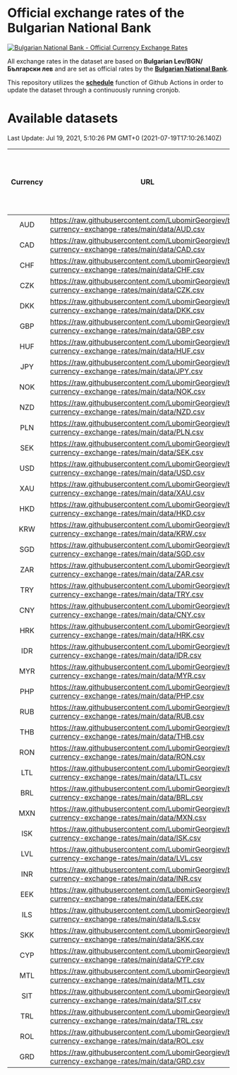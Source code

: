 # Official exchange rates of the Bulgarian National Bank

[![Bulgarian National Bank - Official Currency Exchange Rates](https://github.com/LubomirGeorgiev/bnb-currency-exchange-rates/actions/workflows/update-rates.yml/badge.svg?branch=main)](https://github.com/LubomirGeorgiev/bnb-currency-exchange-rates/actions/workflows/update-rates.yml)

All exchange rates in the dataset are based on **Bulgarian Lev/BGN/Български лев** and are set as official rates by the [**Bulgarian National Bank**](https://www.bnb.bg/Statistics/StExternalSector/StExchangeRates/StERForeignCurrencies/index.htm?toLang=_EN).

This repository utilizes the [**schedule**](https://docs.github.com/en/actions/reference/events-that-trigger-workflows) function of Github Actions in order to update the dataset through a continuously running cronjob.

# Available datasets

<!-- START LINKS (DO NOT EVER FU*ING DELETE THIS COMMENT FOR THE LOVE OF YOUR LIFE!!! IF YOU ARE CURIOS HOW IT WORKS, YOU CAN HAVE A LOOK AT ./src/updateReadme.ts) -->

Last Update: Jul 19, 2021, 5:10:26 PM GMT+0 (2021-07-19T17:10:26.140Z)

| Currency | URL                                                                                             | Number of records | Number of missing days that were filled in |
| :------: | ----------------------------------------------------------------------------------------------- | :---------------: | :----------------------------------------: |
|   AUD    | https://raw.githubusercontent.com/LubomirGeorgiev/bnb-currency-exchange-rates/main/data/AUD.csv |       7830        |                    2413                    |
|   CAD    | https://raw.githubusercontent.com/LubomirGeorgiev/bnb-currency-exchange-rates/main/data/CAD.csv |       7830        |                    2413                    |
|   CHF    | https://raw.githubusercontent.com/LubomirGeorgiev/bnb-currency-exchange-rates/main/data/CHF.csv |       7830        |                    2413                    |
|   CZK    | https://raw.githubusercontent.com/LubomirGeorgiev/bnb-currency-exchange-rates/main/data/CZK.csv |       7830        |                    2413                    |
|   DKK    | https://raw.githubusercontent.com/LubomirGeorgiev/bnb-currency-exchange-rates/main/data/DKK.csv |       7830        |                    2413                    |
|   GBP    | https://raw.githubusercontent.com/LubomirGeorgiev/bnb-currency-exchange-rates/main/data/GBP.csv |       7830        |                    2413                    |
|   HUF    | https://raw.githubusercontent.com/LubomirGeorgiev/bnb-currency-exchange-rates/main/data/HUF.csv |       7830        |                    2413                    |
|   JPY    | https://raw.githubusercontent.com/LubomirGeorgiev/bnb-currency-exchange-rates/main/data/JPY.csv |       7830        |                    2413                    |
|   NOK    | https://raw.githubusercontent.com/LubomirGeorgiev/bnb-currency-exchange-rates/main/data/NOK.csv |       7830        |                    2413                    |
|   NZD    | https://raw.githubusercontent.com/LubomirGeorgiev/bnb-currency-exchange-rates/main/data/NZD.csv |       7830        |                    2413                    |
|   PLN    | https://raw.githubusercontent.com/LubomirGeorgiev/bnb-currency-exchange-rates/main/data/PLN.csv |       7830        |                    2413                    |
|   SEK    | https://raw.githubusercontent.com/LubomirGeorgiev/bnb-currency-exchange-rates/main/data/SEK.csv |       7830        |                    2413                    |
|   USD    | https://raw.githubusercontent.com/LubomirGeorgiev/bnb-currency-exchange-rates/main/data/USD.csv |       7830        |                    2413                    |
|   XAU    | https://raw.githubusercontent.com/LubomirGeorgiev/bnb-currency-exchange-rates/main/data/XAU.csv |       7830        |                    2415                    |
|   HKD    | https://raw.githubusercontent.com/LubomirGeorgiev/bnb-currency-exchange-rates/main/data/HKD.csv |       7530        |                    2324                    |
|   KRW    | https://raw.githubusercontent.com/LubomirGeorgiev/bnb-currency-exchange-rates/main/data/KRW.csv |       7530        |                    2324                    |
|   SGD    | https://raw.githubusercontent.com/LubomirGeorgiev/bnb-currency-exchange-rates/main/data/SGD.csv |       7530        |                    2324                    |
|   ZAR    | https://raw.githubusercontent.com/LubomirGeorgiev/bnb-currency-exchange-rates/main/data/ZAR.csv |       7530        |                    2324                    |
|   TRY    | https://raw.githubusercontent.com/LubomirGeorgiev/bnb-currency-exchange-rates/main/data/TRY.csv |       6010        |                    1852                    |
|   CNY    | https://raw.githubusercontent.com/LubomirGeorgiev/bnb-currency-exchange-rates/main/data/CNY.csv |       5892        |                    1818                    |
|   HRK    | https://raw.githubusercontent.com/LubomirGeorgiev/bnb-currency-exchange-rates/main/data/HRK.csv |       5892        |                    1818                    |
|   IDR    | https://raw.githubusercontent.com/LubomirGeorgiev/bnb-currency-exchange-rates/main/data/IDR.csv |       5892        |                    1818                    |
|   MYR    | https://raw.githubusercontent.com/LubomirGeorgiev/bnb-currency-exchange-rates/main/data/MYR.csv |       5892        |                    1818                    |
|   PHP    | https://raw.githubusercontent.com/LubomirGeorgiev/bnb-currency-exchange-rates/main/data/PHP.csv |       5892        |                    1818                    |
|   RUB    | https://raw.githubusercontent.com/LubomirGeorgiev/bnb-currency-exchange-rates/main/data/RUB.csv |       5892        |                    1818                    |
|   THB    | https://raw.githubusercontent.com/LubomirGeorgiev/bnb-currency-exchange-rates/main/data/THB.csv |       5892        |                    1818                    |
|   RON    | https://raw.githubusercontent.com/LubomirGeorgiev/bnb-currency-exchange-rates/main/data/RON.csv |       5833        |                    1800                    |
|   LTL    | https://raw.githubusercontent.com/LubomirGeorgiev/bnb-currency-exchange-rates/main/data/LTL.csv |       5149        |                    1578                    |
|   BRL    | https://raw.githubusercontent.com/LubomirGeorgiev/bnb-currency-exchange-rates/main/data/BRL.csv |       4922        |                    1521                    |
|   MXN    | https://raw.githubusercontent.com/LubomirGeorgiev/bnb-currency-exchange-rates/main/data/MXN.csv |       4922        |                    1521                    |
|   ISK    | https://raw.githubusercontent.com/LubomirGeorgiev/bnb-currency-exchange-rates/main/data/ISK.csv |       4834        |                    1495                    |
|   LVL    | https://raw.githubusercontent.com/LubomirGeorgiev/bnb-currency-exchange-rates/main/data/LVL.csv |       4786        |                    1466                    |
|   INR    | https://raw.githubusercontent.com/LubomirGeorgiev/bnb-currency-exchange-rates/main/data/INR.csv |       4553        |                    1405                    |
|   EEK    | https://raw.githubusercontent.com/LubomirGeorgiev/bnb-currency-exchange-rates/main/data/EEK.csv |       3998        |                    1224                    |
|   ILS    | https://raw.githubusercontent.com/LubomirGeorgiev/bnb-currency-exchange-rates/main/data/ILS.csv |       3829        |                    1186                    |
|   SKK    | https://raw.githubusercontent.com/LubomirGeorgiev/bnb-currency-exchange-rates/main/data/SKK.csv |       2972        |                    914                     |
|   CYP    | https://raw.githubusercontent.com/LubomirGeorgiev/bnb-currency-exchange-rates/main/data/CYP.csv |       2904        |                    888                     |
|   MTL    | https://raw.githubusercontent.com/LubomirGeorgiev/bnb-currency-exchange-rates/main/data/MTL.csv |       2604        |                    799                     |
|   SIT    | https://raw.githubusercontent.com/LubomirGeorgiev/bnb-currency-exchange-rates/main/data/SIT.csv |       2544        |                    780                     |
|   TRL    | https://raw.githubusercontent.com/LubomirGeorgiev/bnb-currency-exchange-rates/main/data/TRL.csv |       1818        |                    559                     |
|   ROL    | https://raw.githubusercontent.com/LubomirGeorgiev/bnb-currency-exchange-rates/main/data/ROL.csv |       1697        |                    524                     |
|   GRD    | https://raw.githubusercontent.com/LubomirGeorgiev/bnb-currency-exchange-rates/main/data/GRD.csv |        359        |                    107                     |

<!-- END LINKS (DO NOT EVER FU*ING DELETE THIS COMMENT FOR THE LOVE OF YOUR LIFE!!! IF YOU ARE CURIOS HOW IT WORKS, YOU CAN HAVE A LOOK AT ./src/updateReadme.ts) -->
